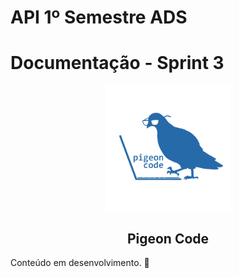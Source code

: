 # API 1º Semestre ADS

# Documentação - Sprint 3

<p align="center">
      <img src="docs/img/logo-PigeonCode.png" alt="logo da equipe Pigeon Code" width="200">
      <h2 align="center"> Pigeon Code </h2>
</p>

Conteúdo em desenvolvimento. 🚧
